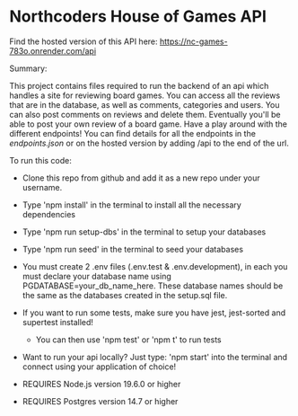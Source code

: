 # Northcoders House of Games API

Find the hosted version of this API here:
https://nc-games-783o.onrender.com/api

Summary:

This project contains files required to run the backend of an api which handles a site for reviewing board games. You can access all the reviews that are in the database, as well as comments, categories and users. You can also post comments on reviews and delete them. Eventually you'll be able to post your own review of a board game. Have a play around with the different endpoints! You can find details for all the endpoints in the *endpoints.json* or on the hosted version by adding /api to the end of the url.

To run this code:

- Clone this repo from github and add it as a new repo under your username.

- Type 'npm install' in the terminal to install all the necessary dependencies 

- Type 'npm run setup-dbs' in the terminal to setup your databases

- Type 'npm run seed' in the terminal to seed your databases

- You must create 2 .env files (.env.test & .env.development), in each you must declare your database name using PGDATABASE=your_db_name_here. These database names should be the same as the databases created in the setup.sql file.

- If you want to run some tests, make sure you have jest, jest-sorted and supertest installed!
    - You can then use 'npm test' or 'npm t' to run tests 

- Want to run your api locally?
    Just type: 'npm start' into the terminal and connect using your application of choice!

- REQUIRES Node.js version 19.6.0 or higher
- REQUIRES Postgres version 14.7 or higher
